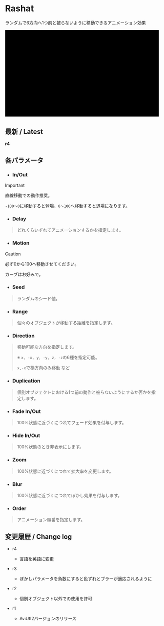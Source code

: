# Rashat

ランダムで6方向へ1つ前と被らないように移動できるアニメーション効果

![sample](rashat.gif)

## 最新 / Latest

**r4**

## 各パラメータ


* ### In/Out
> [!IMPORTANT]
> 直線移動での動作推奨。
>
> `-100～0`に移動すると登場、`0～100`へ移動すると退場になります。

* ### Delay
> どれくらいずれてアニメーションするかを指定します。

* ### Motion
> [!CAUTION]
> 必ず0から100へ移動させてください。
>
> カーブはお好みで。

* ### Seed
> ランダムのシード値。

* ### Range
> 個々のオブジェクトが移動する距離を指定します。

* ### Direction
> 移動可能な方向を指定します。
>
> ※ `x, -x, y, -y, z, -z`の6種を指定可能。
>
> `x,-x`で横方向のみ移動 など

* ### Duplication
> 個別オブジェクトにおける1つ前の動作と被らないようにするか否かを指定します。

* ### Fade In/Out
> 100%状態に近づくにつれてフェード効果を付与します。

* ### Hide In/Out
> 100%状態のとき非表示にします。

* ### Zoom
> 100%状態に近づくにつれて拡大率を変更します。

* ### Blur
> 100%状態に近づくにつれてぼかし効果を付与します。

* ### Order
> アニメーション順番を指定します。



## 変更履歴 / Change log

- r4
    - 言語を英語に変更

- r3
    - ぼかしパラメータを負数にすると色ずれとブラーが適応されるように

- r2
    - 個別オブジェクト以外での使用を許可

- r1
    - AviUtl2バージョンのリリース